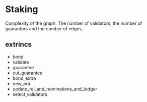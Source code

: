 # Staking

Complexity of the graph. The number of validators, the number of guarantors and the number of edges.

## extrincs
- bond
- validate
- guarantee
- cut_guarantee
- bond_extra
- new_era
- update_rel_and_nominations_and_ledger
- select_validators